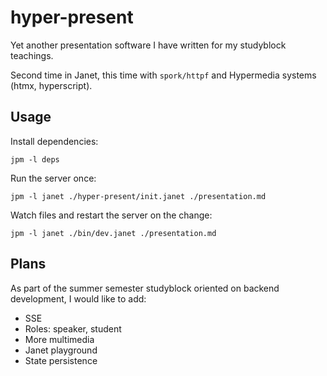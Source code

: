 # hyper-present

Yet another presentation software I have written for my studyblock teachings.

Second time in Janet, this time with `spork/httpf` and Hypermedia systems
(htmx, hyperscript).

## Usage

Install dependencies:

```
jpm -l deps
```

Run the server once:

```
jpm -l janet ./hyper-present/init.janet ./presentation.md
```

Watch files and restart the server on the change:

```
jpm -l janet ./bin/dev.janet ./presentation.md
```

## Plans

As part of the summer semester studyblock oriented on backend development,
I would like to add:

- SSE
- Roles: speaker, student
- More multimedia
- Janet playground
- State persistence
